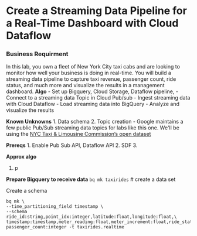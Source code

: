 # Create a Streaming Data Pipeline for a Real-Time Dashboard with Cloud Dataflow

### Business Requirment 
In this lab, you own a fleet of New York City taxi cabs and are looking to monitor how well your business is doing in real-time. You will build a streaming data pipeline to capture taxi revenue, passenger count, ride status, and much more and visualize the results in a management dashboard. 
**Algo** 
	- Set up Bigquery, Cloud Storage, Dataflow pipeline, 
	-   Connect to a streaming data Topic in Cloud Pub/sub
	-   Ingest streaming data with Cloud Dataflow
	-   Load streaming data into BigQuery
	-   Analyze and visualize the results

**Known Unknowns**
	1. Data schema
	2. Topic creation - Google maintains a few public Pub/Sub streaming data topics for labs like this one. We'll be using the [NYC Taxi & Limousine Commission’s open dataset](https://data.cityofnewyork.us/) 

**Prereqs** 
	1. Enable Pub Sub API, Dataflow API
	2. SDF
	3. 

**Approx algo**
1. p

**Prepare Bigquery to receive data**
`bq mk taxirides` # create a data set

Create a schema
```
bq mk \
--time_partitioning_field timestamp \
--schema ride_id:string,point_idx:integer,latitude:float,longitude:float,\
timestamp:timestamp,meter_reading:float,meter_increment:float,ride_status:string,\
passenger_count:integer -t taxirides.realtime
```  
<!--stackedit_data:
eyJoaXN0b3J5IjpbLTEzMTcyNTU2MzEsLTE1MDcxNzU0MDksMT
g1NTcxMDQ3MSw0NTk2NzYwNTIsMTI3MTMzMjI1M119
-->